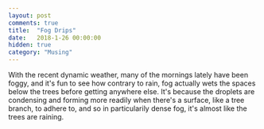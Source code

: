 ```yaml
---
layout: post
comments: true
title:  "Fog Drips"
date:   2018-1-26 00:00:00
hidden: true
category: "Musing"
---
```


With the recent dynamic weather, many of the mornings lately have been foggy, and it's fun to see how contrary to rain, fog actually wets the spaces below the trees before getting anywhere else. It's because the droplets are condensing and forming more readily when there's a surface, like a tree branch, to adhere to, and so in particularily dense fog, it's almost like the trees are raining.
